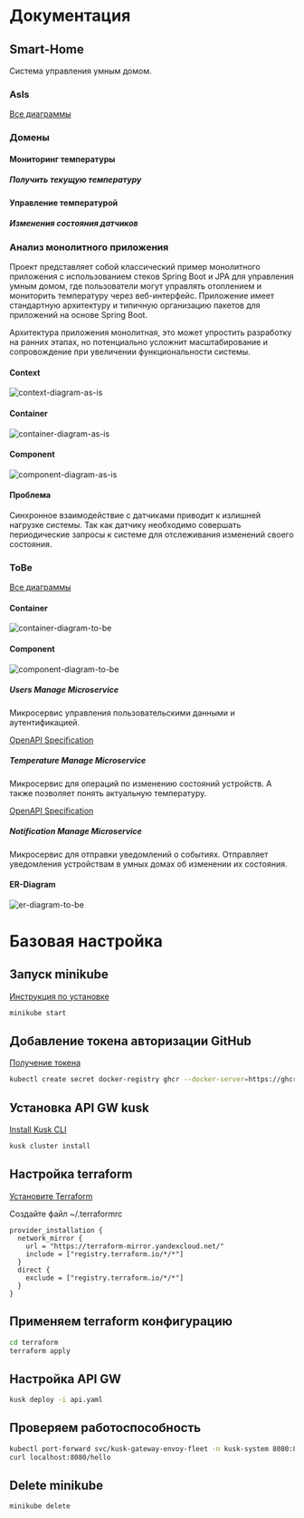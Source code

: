 # Документация

## Smart-Home

Система управления умным домом.

### AsIs

[Все диаграммы](docs/as-is-diagrams/)

### Домены

#### Мониторинг температуры

##### Получить текущую температуру

#### Управление температурой

##### Изменения состояния датчиков


### Анализ монолитного приложения 

Проект представляет собой классический пример монолитного приложения с использованием стеков Spring Boot и JPA для управления умным домом, где пользователи могут управлять отоплением и мониторить температуру через веб-интерфейс. Приложение имеет стандартную архитектуру и типичную организацию пакетов для приложений на основе Spring Boot.

Архитектура приложения монолитная, это может упростить разработку на ранних этапах, но потенциально усложнит масштабирование и сопровождение при увеличении функциональности системы.

#### Context

![context-diagram-as-is](docs/as-is-diagrams/contexts.png)

#### Container

![container-diagram-as-is](docs/as-is-diagrams/containers.png)

#### Component

![component-diagram-as-is](docs/as-is-diagrams/components.png)

#### Проблема

Синхронное взаимодействие с датчиками приводит к излишней нагрузке системы. Так как датчику необходимо совершать периодические запросы к системе для отслеживания изменений своего состояния.​​​​​​​

### ToBe

[Все диаграммы](docs/to-be-diagrams/)

#### Container

![container-diagram-to-be](docs/to-be-diagrams/containers.png)

#### Component

![component-diagram-to-be](docs/to-be-diagrams/components.png)

##### Users Manage Microservice

Микросервис управления пользовательскими данными и аутентификацией.

[OpenAPI Specification](docs/to-be-diagrams/openapi-users.json)

##### Temperature Manage Microservice

Микросервис для операций по изменению состояний устройств. А также позволяет понять актуальную температуру.

[OpenAPI Specification](docs/to-be-diagrams/openapi-temperature.json)

##### Notification Manage Microservice

Микросервис для отправки уведомлений о событиях. Отправляет уведомления устройствам в умных домах об изменении их состояния.

#### ER-Diagram

![er-diagram-to-be](docs/to-be-diagrams/er-diagram.png)

# Базовая настройка

## Запуск minikube

[Инструкция по установке](https://minikube.sigs.k8s.io/docs/start/)

```bash
minikube start
```


## Добавление токена авторизации GitHub

[Получение токена](https://github.com/settings/tokens/new)

```bash
kubectl create secret docker-registry ghcr --docker-server=https://ghcr.io --docker-username=<github_username> --docker-password=<github_token> -n default
```


## Установка API GW kusk

[Install Kusk CLI](https://docs.kusk.io/getting-started/install-kusk-cli)

```bash
kusk cluster install
```


## Настройка terraform

[Установите Terraform](https://yandex.cloud/ru/docs/tutorials/infrastructure-management/terraform-quickstart#install-terraform)


Создайте файл ~/.terraformrc

```hcl
provider_installation {
  network_mirror {
    url = "https://terraform-mirror.yandexcloud.net/"
    include = ["registry.terraform.io/*/*"]
  }
  direct {
    exclude = ["registry.terraform.io/*/*"]
  }
}
```

## Применяем terraform конфигурацию 

```bash
cd terraform
terraform apply
```

## Настройка API GW

```bash
kusk deploy -i api.yaml
```

## Проверяем работоспособность

```bash
kubectl port-forward svc/kusk-gateway-envoy-fleet -n kusk-system 8080:80
curl localhost:8080/hello
```


## Delete minikube

```bash
minikube delete
```
